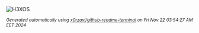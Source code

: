 <div align="justify">
<picture>
    <source media="(prefers-color-scheme: dark)" srcset="https://i.ibb.co/P4HdDJs/output-gif.gif">
    <source media="(prefers-color-scheme: light)" srcset="https://i.ibb.co/P4HdDJs/output-gif.gif">
    <img alt="H3XOS" src="https://i.ibb.co/P4HdDJs/output-gif.gif">
</picture>

<sub><i>Generated automatically using [x0rzavi/github-readme-terminal](https://github.com/x0rzavi/github-readme-terminal) on Fri Nov 22 03:54:27 AM EET 2024</i></sub>
</div>